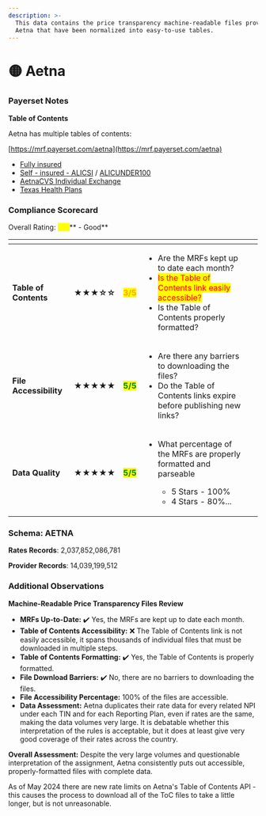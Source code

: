 ```yaml
---
description: >-
  This data contains the price transparency machine-readable files provided by
  Aetna that have been normalized into easy-to-use tables.
---
```


# 🟡 Aetna

### Payerset Notes

**Table of Contents**

Aetna has multiple tables of contents:

[https://mrf.payerset.com/aetna](https://mrf.payerset.com/aetna)

* [Fully insured](https://health1.aetna.com/app/public/#/one/insurerCode=AETNACVS\_I\&brandCode=ALICFI/machine-readable-transparency-in-coverage)
* [Self - insured - ALICSI](https://health1.aetna.com/app/public/#/one/insurerCode=AETNACVS\_I\&brandCode=ALICSI/machine-readable-transparency-in-coverage) / [ALICUNDER100](https://health1.aetna.com/app/public/#/one/insurerCode=AETNACVS\_I\&brandCode=ALICUNDER100/machine-readable-transparency-in-coverage)
* [AetnaCVS Individual Exchange](https://health1.aetna.com/app/public/#/one/insurerCode=AETNACVS\_I\&brandCode=AETNACVS/machine-readable-transparency-in-coverage)
* [Texas Health Plans](https://health1.aetna.com/app/public/#/one/insurerCode=AETNACVS\_I\&brandCode=TEXASFI/machine-readable-transparency-in-coverage)

### Compliance Scorecard

Overall Rating: <mark style="color:yellow;">**4/5**</mark>** - Good**

<table data-view="cards"><thead><tr><th></th><th></th><th></th><th></th><th data-hidden data-card-cover data-type="files"></th></tr></thead><tbody><tr><td><strong>Table of Contents</strong></td><td><strong>★★★☆☆</strong></td><td><mark style="color:orange;"><strong>3/5</strong></mark></td><td><ul><li>Are the MRFs kept up to date each month? </li><li><mark style="color:red;">Is the Table of Contents link easily accessible?</mark></li><li>Is the Table of Contents properly formatted?</li></ul></td><td></td></tr><tr><td><strong>File Accessibility</strong></td><td><strong>★★★★★</strong></td><td><mark style="color:green;"><strong>5/5</strong></mark></td><td><ul><li>Are there any barriers to downloading the files?</li><li>Do the Table of Contents links expire before publishing new links?</li></ul></td><td></td></tr><tr><td><strong>Data Quality</strong></td><td><strong>★★★★★</strong></td><td><mark style="color:green;"><strong>5/5</strong></mark></td><td><ul><li><p>What percentage of the MRFs are properly formatted and parseable</p><ul><li>5 Stars - 100%</li><li>4 Stars - 80%...</li></ul></li></ul></td><td></td></tr></tbody></table>

### Schema: AETNA

**Rates Records**: 2,037,852,086,781

**Provider Records**: 14,039,199,512

### Additional Observations

**Machine-Readable Price Transparency Files Review**

* **MRFs Up-to-Date:** ✔️ Yes, the MRFs are kept up to date each month.
* **Table of Contents Accessibility:** ❌ The Table of Contents link is not easily accessible, it spans thousands of individual files that must be downloaded in multiple steps.
* **Table of Contents Formatting:** ✔️ Yes, the Table of Contents is properly formatted.
* **File Download Barriers:** ✔️ No, there are no barriers to downloading the files.
* **File Accessibility Percentage:** 100% of the files are accessible.
* **Data Assessment:** Aetna duplicates their rate data for every related NPI under each TIN and for each Reporting Plan, even if rates are the same, making the data volumes very large. It is debatable whether this interpretation of the rules is acceptable, but it does at least give very good coverage of their rates across the country.

**Overall Assessment:** Despite the very large volumes and questionable interpretation of the assignment, Aetna consistently puts out accessible, properly-formatted files with complete data.

As of May 2024 there are new rate limits on Aetna's Table of Contents API - this causes the process to download all of the ToC files to take a little longer, but is not unreasonable.
